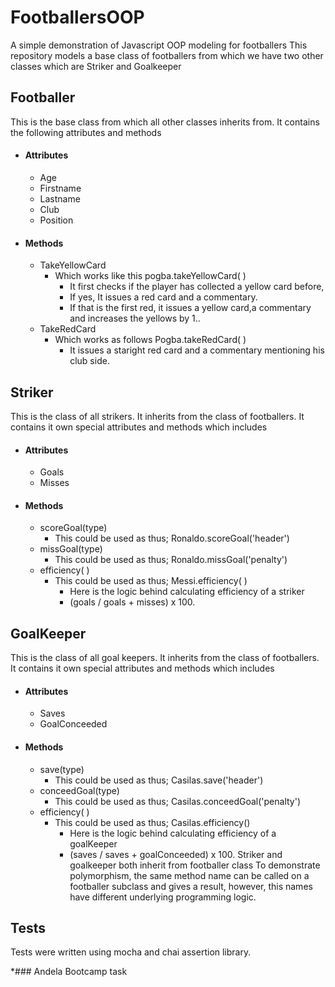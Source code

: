 # FootballersOOP
A simple demonstration of Javascript OOP modeling for footballers
This repository models a base class of footballers from which we have two other classes which are Striker and Goalkeeper

## Footballer
This is the base class from which all other classes inherits from.
It contains the following attributes and methods
* #### Attributes
  * Age
  * Firstname
  * Lastname
  * Club
  * Position
* #### Methods
  * TakeYellowCard
    * Which works like this
      pogba.takeYellowCard( )
      * It first checks if the player has collected a yellow card before,
      * If yes, It issues a red card and a commentary.
      * If that is the first red, it issues a yellow card,a commentary and increases the yellows by 1..
  * TakeRedCard
    * Which works as follows
      Pogba.takeRedCard( )
      * It issues a staright red card and a commentary mentioning his club side.
## Striker
This is the class of all strikers. It inherits from the class of footballers.
It contains it own special attributes and methods which includes
* #### Attributes
  * Goals
  * Misses
* #### Methods
  * scoreGoal(type)
    * This could be used as thus; Ronaldo.scoreGoal('header')
  * missGoal(type)
    * This could be used as thus; Ronaldo.missGoal('penalty')
  * efficiency( )
    * This could be used as thus; Messi.efficiency( )
      * Here is the logic behind calculating efficiency of a striker
      * (goals / goals + misses) x 100.
      
## GoalKeeper
This is the class of all goal keepers. It inherits from the class of footballers.
It contains it own special attributes and methods which includes
* #### Attributes
  * Saves
  * GoalConceeded
* #### Methods
  * save(type)
    * This could be used as thus; Casilas.save('header')
  * conceedGoal(type)
    * This could be used as thus; Casilas.conceedGoal('penalty')
  * efficiency( )
    * This could be used as thus; Casilas.efficiency()
      * Here is the logic behind calculating efficiency of a goalKeeper
      * (saves / saves + goalConceeded) x 100.
Striker and goalkeeper both inherit from footballer class
To demonstrate polymorphism, the same method name can be called on a footballer subclass and gives a result, however, this names have different underlying programming logic. 

## Tests
Tests were written using mocha and chai assertion library.

*### Andela Bootcamp task
